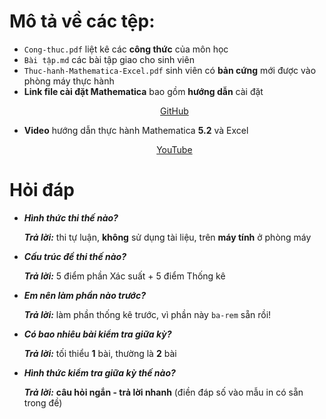 # Mô tả về các tệp:
* `Cong-thuc.pdf` liệt kê các <b>công thức</b> của môn học
* `Bài tập.md` các bài tập giao cho sinh viên
* `Thuc-hanh-Mathematica-Excel.pdf` sinh viên có <b>bản cứng</b> mới được vào phòng máy thực hành
* <b>Link file cài đặt Mathematica</b> bao gồm <b>hướng dẫn</b> cài đặt
     <p align="center">
          <a href="https://github.com/ThinhND-HUCE/Mathematica">GitHub</a>
     </p>
* <b>Video</b> hướng dẫn thực hành Mathematica <b>5.2</b> và Excel
     <p align="center">
          <a href="https://www.youtube.com/watch?v=-f7oyw9mgak&list=PLgFze5QynAFNR3aFNlxb_P4UZiveYddN9&ab_channel=Th%E1%BB%8BnhN.%C4%90.">
          YouTube
          </a>
     </p>

# Hỏi đáp
* <b><i>Hình thức thi thế nào?</i></b>

     <b><i>Trả lời:</i></b> thi tự luận, <b>không</b> sử dụng tài liệu, trên <b>máy tính</b> ở phòng máy
     
* <b><i>Cấu trúc đề thi thế nào?</i></b>

     <b><i>Trả lời:</i></b> 5 điểm phần Xác suất + 5 điểm Thống kê
* <b><i>Em nên làm phần nào trước?</i></b>

     <b><i>Trả lời:</i></b> làm phần thống kê trước, vì phần này `ba-rem` sẵn rồi!

* <b><i>Có bao nhiêu bài kiểm tra giữa kỳ?</i></b>

     <b><i>Trả lời:</i></b> tối thiểu <b>1</b> bài, thường là <b>2</b> bài

* <b><i>Hình thức kiểm tra giữa kỳ thế nào?</i></b>

     <b><i>Trả lời:</i></b> <b>câu hỏi ngắn - trả lời nhanh</b> (điền đáp số vào mẫu in có sẵn trong đề)


      
